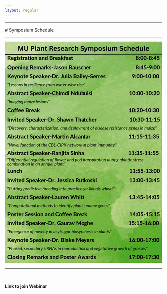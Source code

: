 ```yaml
---
layout: regular
---
```


<hr style="clear: both;" />
# Symposium Schedule
<hr style="clear: both;" />
<img src="/img/2023_SymposiumSchedule-2242023_final.png" style="max-width:100%"/>
<hr style="clear: both;" />

<br /><br />
**Link to join Webinar**
<br />
<p><a href="https://umsystem.zoom.us/j/94614152568"></a></p>

